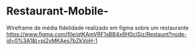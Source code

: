 # Restaurant-Mobile-
Wireframe de média fidelidade realizado em figma sobre um restaurante
https://www.figma.com/file/qtKAmVRF1sBB4x6H0ciSjz/Restaunt?node-id=0%3A1&t=pi2yMKAes7bZkVoH-1
